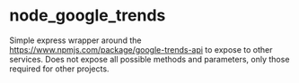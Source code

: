 # node_google_trends

Simple express wrapper around the https://www.npmjs.com/package/google-trends-api to expose to other services. Does not expose all possible methods and parameters, only  those required for other projects.

